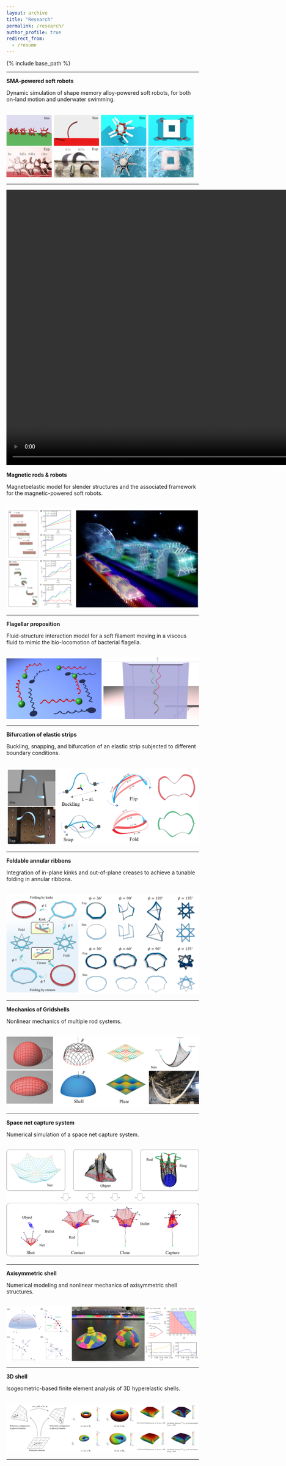 ```yaml
---
layout: archive
title: "Research"
permalink: /research/
author_profile: true
redirect_from:
  - /resume
---
```


{% include base_path %}

---

**SMA-powered soft robots**

Dynamic simulation of shape memory alloy-powered soft robots, for both on-land motion and underwater swimming.

<br/><img src='../images/smarobot.png'>

---


<video width="1280" height="720" controls autoplay muted loop>
<source src="../video/ringfold.mp4" type="video/mp4">
 Your browser does not support the video tag.
</video>

**Magnetic rods & robots**

Magnetoelastic model for slender structures and the associated framework for the magnetic-powered soft robots.

<br/><img src='../images/magrobot.png'>

---

**Flagellar proposition**

Fluid-structure interaction model for a soft filament moving in a viscous fluid to mimic the bio-locomotion of bacterial flagella.

<br/><img src='../images/flagella.png'>

---

**Bifurcation of elastic strips**

Buckling, snapping, and bifurcation of an elastic strip subjected to different boundary conditions.

<br/><img src='../images/strip.png'>

---

**Foldable annular ribbons**

Integration of in-plane kinks and out-of-plane creases to achieve a tunable folding in annular ribbons.

<br/><img src='../images/ring.png'>

---

**Mechanics of Gridshells**

Nonlinear mechanics of multiple rod systems.

<br/><img src='../images/gridshell.png'>

---

**Space net capture system**

Numerical simulation of a space net capture system.

<br/><img src='../images/net.png'>

---

**Axisymmetric shell**

Numerical modeling and nonlinear mechanics of axisymmetric shell structures.

<br/><img src='../images/axisshell.png'>

---

**3D shell**

Isogeometric-based finite element analysis of 3D hyperelastic shells.

<br/><img src='../images/3dshell.png'>

---
